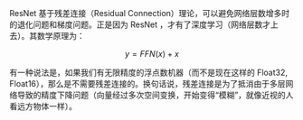 ResNet 基于残差连接（Residual Connection）理论，可以避免网络层数增多时的退化问题和梯度问题。正是因为 ResNet ，才有了深度学习（网络层数才上去）。其数学原理为：

$$
y = FFN(x) + x
$$

有一种说法是，如果我们有无限精度的浮点数机器（而不是现在这样的 Float32, Float16），那么是不需要残差连接的。换句话说，残差连接是为了抵消由于多层网络导致的精度下降问题（向量经过多次空间变换，开始变得“模糊”，就像近视的人看远方物体一样）。
